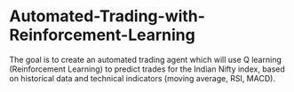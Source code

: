 # Automated-Trading-with-Reinforcement-Learning
The goal is to create an automated trading agent which will use Q learning (Reinforcement Learning) to predict trades for the Indian Nifty index, based on historical data and technical indicators (moving average, RSI, MACD).


